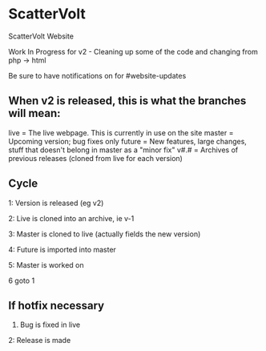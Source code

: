 # ScatterVolt
ScatterVolt Website


Work In Progress for v2 - Cleaning up some of the code and changing from php -> html

Be sure to have notifications on for #website-updates


## When v2 is released, this is what the branches will mean:

live = The live webpage. This is currently in use on the site
master = Upcoming version; bug fixes only
future = New features, large changes, stuff that doesn't belong in master as a "minor fix"
v#.# = Archives of previous releases (cloned from live for each version)

## Cycle

1: Version is released (eg v2)

2: Live is cloned into an archive, ie v-1

3: Master is cloned to live (actually fields the new version)

4: Future is imported into master

5: Master is worked on

6 goto 1

## If hotfix necessary

1. Bug is fixed in live

2: Release is made
